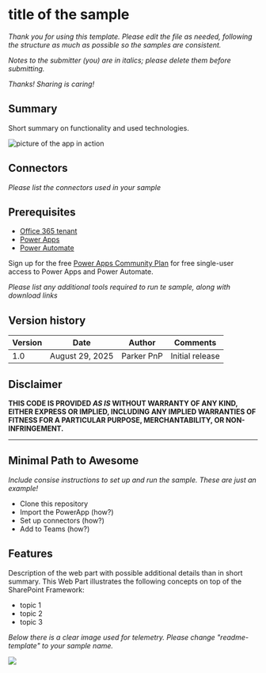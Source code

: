 # title of the sample

_Thank you for using this template. Please edit the file as needed, following the structure as much as possible so the samples are consistent._

_Notes to the submitter (you) are in italics; please delete them before submitting._

_Thanks! Sharing is caring!_

## Summary

Short summary on functionality and used technologies.

![picture of the app in action](#)

## Connectors

_Please list the connectors used in your sample_

## Prerequisites

* [Office 365 tenant](https://dev.office.com/sharepoint/docs/spfx/set-up-your-development-environment)
* [Power Apps](https://powerapps.microsoft.com/en-us/)
* [Power Automate](https://flow.microsoft.com/en-us/)

Sign up for the free [Power Apps Community Plan](https://powerapps.microsoft.com/en-us/communityplan/) for free single-user access to Power Apps and Power Automate.

_Please list any additional tools required to run te sample, along with download links_

## Version history

Version|Date|Author|Comments
-------|----|----|--------
1.0|August 29, 2025|Parker PnP|Initial release

## Disclaimer

**THIS CODE IS PROVIDED *AS IS* WITHOUT WARRANTY OF ANY KIND, EITHER EXPRESS OR IMPLIED, INCLUDING ANY IMPLIED WARRANTIES OF FITNESS FOR A PARTICULAR PURPOSE, MERCHANTABILITY, OR NON-INFRINGEMENT.**

---

## Minimal Path to Awesome

_Include consise instructions to set up and run the sample. These are just an example!_

* Clone this repository
* Import the PowerApp (how?)
* Set up connectors (how?)
* Add to Teams (how?)

## Features

Description of the web part with possible additional details than in short summary. 
This Web Part illustrates the following concepts on top of the SharePoint Framework:

* topic 1
* topic 2
* topic 3

_Below there is a clear image used for telemetry. Please change "readme-template" to your sample name._

<img src="https://telemetry.sharepointpnp.com/sp-dev-fx-webparts/samples/readme-template" />